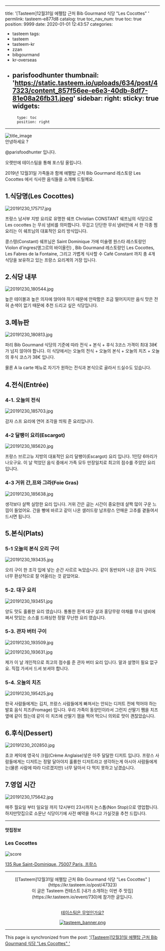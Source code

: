 
---
title: '[Tasteem]12월31일 에펠탑 근처 Bib Gourmand 식당 "Les Cocottes" '
permlink: tasteem-e877d8
catalog: true
toc_nav_num: true
toc: true
position: 9999
date: 2020-01-01 12:43:57
categories:
- tasteem
tags:
- tasteem
- tasteem-kr
- zzan
- bibgourmand
- kr-overseas
- parisfoodhunter
thumbnail: 'https://static.tasteem.io/uploads/634/post/47323/content_857f56ee-e6e3-40db-8df7-81e08a26fb31.jpeg'
sidebar:
    right:
        sticky: true
widgets:
    -
        type: toc
        position: right
---


![title_image](https://static.tasteem.io/uploads/634/post/47323/content_857f56ee-e6e3-40db-8df7-81e08a26fb31.jpeg)
<br/>
안녕하세요 ?

@parisfoodhunter 입니다. 

오랫만에 테이스팀을 통해 포스팅 올립니다.

2019년 12월31일 가족들과 함께 에펠탑 근처 Bib Gourmand 레스토랑 Les Cocottes 에서 식사한 음식들을 소개해 드릴께요. 

## 1.식당명(Les Cocottes)


![20191230_175717.jpg](https://static.tasteem.io/uploads/image/image/238923/67f2b4db-ef71-41be-a475-e64cbcef8d90.jpeg)


프랑스 남서부 지방 요리로 유명한 쉐프 Christian CONSTANT 쉐프님의 식당으로 Les cocottes 는 무쇠 냄비를 의미합니다. 무겁고 단단한 무쇠 냄비안에 서 한 각종 찜요리는 이 쉐프님의 대표적인 요리 방식입니다.

콩스떵(Constant) 쉐프님은  Saint Dominique 가에 미슐랭 원스타 레스토랑인 Violon d'ingres(앵그르의 바이올린) , Bib Gourmand 레스토랑인 Les Cocottes, Les Fabres de la Fontaine, 그리고 가볍게 식사할 수 Café Constant 까지 총 4개 식당을 보유하고 있는 프랑스 요리계의 거장 입니다.

## 2.식당 내부


![20191230_180544.jpg](https://static.tasteem.io/uploads/image/image/238980/67f2b4db-ef71-41be-a475-e64cbcef8d90.jpeg)

높은 테이블과 높은 의자에 앉아야 하기 때문에 안락함은 조금 떨어지지만 음식 맛은 전혀 손색이 없기 때문에 추천 드리고 싶은 식당입니다. 

## 3.메뉴판


![20191230_180813.jpg](https://static.tasteem.io/uploads/image/image/238982/67f2b4db-ef71-41be-a475-e64cbcef8d90.jpeg)

파리 Bib Gourmand 식당의 기준에 따라 전식 + 본식 + 후식 3코스 가격이 최대 38€ 가 넘지 않아야 합니다.
이 식당에서는 오늘의 전식 + 오늘의 본식 + 오늘의 치즈 + 오늘의 후식 코스가 38€ 입니다. 

물론 A la carte 메뉴로 자기가 원하는 전식과 본식으로 골라서 드실수도 있습니다.

## 4.전식(Entrée)

### 4-1. 오늘의 전식


![20191230_185703.jpg](https://static.tasteem.io/uploads/image/image/238983/67f2b4db-ef71-41be-a475-e64cbcef8d90.jpeg)

감자 스프 요리에 연어 조각을 띄워 준 요리입니다.


### 4-2 달팽이 요리(Escargot)


![20191230_185620.jpg](https://static.tasteem.io/uploads/image/image/238987/67f2b4db-ef71-41be-a475-e64cbcef8d90.jpeg)

프랑스 브르고뉴 지방의 대표적인 요리 달팽이(Escargot) 요리 입니다. 1인당 6마리가 나오구요.
이 날 먹었던 음식 중에서 가족 모두 만장일치로 최고의 점수를 주었던 요리 입니다.

### 4-3 거위 간,프와 그라(Foie Gras)


![20191230_185638.jpg](https://static.tasteem.io/uploads/image/image/238989/67f2b4db-ef71-41be-a475-e64cbcef8d90.jpeg)

생각보다 살짝 실망한 요리 입니다. 거위 간은 굽는 시간이 중요한데 살짝 많이 구운 느낌이 들었어요.
간을 빵에 바르고 같이 나온 샐러드랑 남프랑스 안매운 고추를 곁들여서 드시면 됩니다.

## 5.본식(Plats)

### 5-1 오늘의 본식 오리 구이


![20191230_193435.jpg](https://static.tasteem.io/uploads/image/image/238990/67f2b4db-ef71-41be-a475-e64cbcef8d90.jpeg)

오리 구이 한 조각 입에 넣는 순간 사르르 녹았습니다. 같이 동반되어 나온 감자 구이도 너무 환상적으로 잘 어울리는 것 같았어요. 

### 5-2. 대구 요리


![20191230_193451.jpg](https://static.tasteem.io/uploads/image/image/238992/67f2b4db-ef71-41be-a475-e64cbcef8d90.jpeg)

양도 맛도 훌륭한 요리 였습니다. 통통한 흰색 대구 살과 홍당무랑 야채를 무쇠 냄비에 쪄서 맛있는 소스를 드래싱한 정말 무난한 요리 였습니다.

### 5-3. 관자 버터 구이


![20191230_193509.jpg](https://static.tasteem.io/uploads/image/image/238994/67f2b4db-ef71-41be-a475-e64cbcef8d90.jpeg)


![20191230_193631.jpg](https://static.tasteem.io/uploads/image/image/238995/67f2b4db-ef71-41be-a475-e64cbcef8d90.jpeg)

제가 이 날 개인적으로 최고의 점수를 준 관자 버터 요리 입니다. 말과 설명이 필요 없구요. 직접 가셔서 드셔 보셔야 합니다.

### 5-4. 오늘의 치즈


![20191230_195425.jpg](https://static.tasteem.io/uploads/image/image/238996/67f2b4db-ef71-41be-a475-e64cbcef8d90.jpeg)

한국 사람들에게는 김치, 프랑스 사람들에게 빠져서는 안되는 디저트 전에 먹어야 하는 발효 음식 치즈(Fromage) 입니다.
우리 가족이 동양인이라서 그런지 산딸기 쨈을 치즈옆에 같이 줬는데 같이 이 치즈에 산딸기 잼을 찍어 먹으니 의외로 맛이 괜찮았습니다.

## 6.후식(Dessert)


![20191230_202850.jpg](https://static.tasteem.io/uploads/image/image/238997/67f2b4db-ef71-41be-a475-e64cbcef8d90.jpeg)

쵸코 케익에 영국식 크림(Crème Anglaise)넣은 아주 달달한 디저트 입니다.
프랑스 사람들에게는 디저트는 정말 달아야지 훌륭한 디저트라고 생각하는게 아시아 사람들에게는(물론 사람에 따라 다르겠지만) 너무 달아서 다 먹지 못하고 남겼습니다.

## 7.영업 시간


![20191230_175642.jpg](https://static.tasteem.io/uploads/image/image/238998/67f2b4db-ef71-41be-a475-e64cbcef8d90.jpeg)


매주 월요일 부터 일요일 까지 12시부터 23시까지 
논스톱(Non Stop)으로 영업합니다. 
하지만맛집으로 소문난 식당이기에 사전 예약을 하시고 가실것을 추천 드립니다. 

---------------------
#### 맛집정보
### Les Cocottes
![score](https://static.tasteem.io/images/steem/3Crowns.png)

[135 Rue Saint-Dominique, 75007 Paris, 프랑스](https://kr.tasteem.io/post/47323#map)

-----------------------------------------
<center>[[Tasteem]12월31일 에펠탑 근처 Bib Gourmand 식당 "Les Cocottes" ](https://kr.tasteem.io/post/47323)
<br/>이 글은 Tasteem 컨테스트
 [내가 소개하는  이번 주 맛집](https://kr.tasteem.io/event/730)에 참가한 글입니다.

<br/>[테이스팀은 무엇인가요?](https://kr.tasteem.io/about)

[![tasteem_banner.png](https://static.tasteem.io/images/tasteem_banner_v3.png)](https://kr.tasteem.io)</center>

- - -

This page is synchronized from the post: ['[Tasteem]12월31일 에펠탑 근처 Bib Gourmand 식당 "Les Cocottes" '](https://steemit.com/@parisfoodhunter/tasteem-e877d8)
